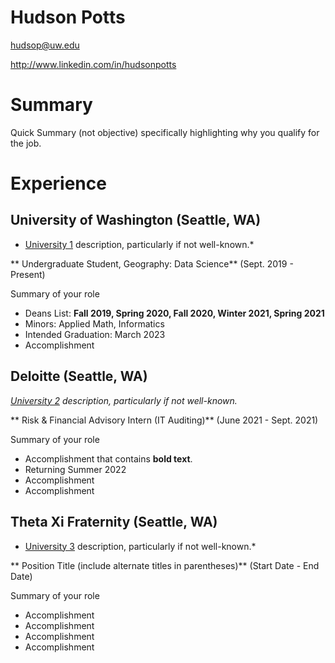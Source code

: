 # Hudson Potts

hudsop@uw.edu

http://www.linkedin.com/in/hudsonpotts

# Summary

Quick Summary (not objective) specifically highlighting why you qualify for the job.

# Experience

## University of Washington (Seattle, WA)

* [University 1][] description, particularly if not well-known.*

** Undergraduate Student, Geography: Data Science** (Sept. 2019 - Present)

Summary of your role

- Deans List: **Fall 2019, Spring 2020, Fall 2020, Winter 2021, Spring 2021**
- Minors: Applied Math, Informatics
- Intended Graduation: March 2023
- Accomplishment

## Deloitte (Seattle, WA)
*[University 2][] description, particularly if not well-known.*

** Risk & Financial Advisory Intern (IT Auditing)** (June 2021 - Sept. 2021)

Summary of your role

- Accomplishment that contains **bold text**.
- Returning Summer 2022
- Accomplishment
- Accomplishment

## Theta Xi Fraternity (Seattle, WA)
* [University 3][] description, particularly if not well-known.*

** Position Title (include alternate titles in parentheses)** (Start Date - End Date)

Summary of your role

- Accomplishment
- Accomplishment
- Accomplishment
- Accomplishment


[University 1]: http://www.univ1.edu
[University 2]: http://www.univ2.edu
[University 3]: http://www.univ3.edu